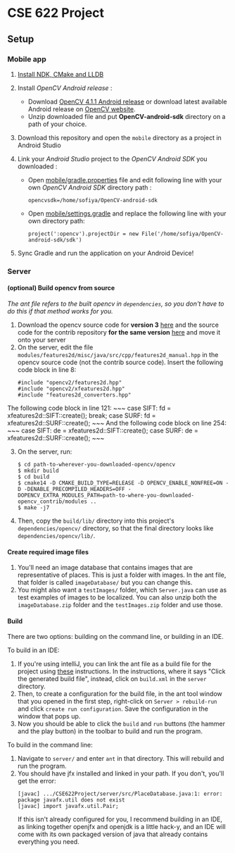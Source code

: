 # CSE 622 Project

## Setup

### Mobile app
   1. [Install NDK, CMake and LLDB](https://developer.android.com/studio/projects/install-ndk.md)

   2. Install *OpenCV Android release* :

      * Download [OpenCV 4.1.1 Android release](https://sourceforge.net/projects/opencvlibrary/files/4.1.1/opencv-4.1.1-android-sdk.zip/download) or download latest available Android release on [OpenCV website](https://opencv.org/releases/).
      * Unzip downloaded file and put **OpenCV-android-sdk** directory on a path of your choice.

   3. Download this repository and open the ```mobile``` directory as a project in Android Studio

   4. Link your *Android Studio* project to the *OpenCV Android SDK* you downloaded :
      * Open [mobile/gradle.properties](mobile/gradle.properties) file and edit following line with your own *OpenCV Android SDK* directory path :

          ```opencvsdk=/home/sofiya/OpenCV-android-sdk```

      * Open [mobile/settings.gradle](mobile/settings.gradle) and replace the following line with your own directory path:

      	  ```project(':opencv').projectDir = new File('/home/sofiya/OpenCV-android-sdk/sdk')```

   5. Sync Gradle and run the application on your Android Device!


### Server

#### (optional) Build opencv from source
*The ant file refers to the built opencv in ```dependencies```, so you don't have to do this if that method works for you.*
1. Download the opencv source code for **version 3** [here](https://opencv.org/releases.html) and the source code for the contrib repository **for the same version** [here](https://github.com/opencv/opencv_contrib) and move it onto your server
2. On the server, edit the file ```modules/features2d/misc/java/src/cpp/features2d_manual.hpp``` in the opencv source code (not the contrib source code).
Insert the following code block in line 8:
    ~~~
    #include "opencv2/features2d.hpp"
    #include "opencv2/xfeatures2d.hpp"
    #include "features2d_converters.hpp"
    ~~~
The following code block in line 121:
    ~~~
    case SIFT:
        fd = xfeatures2d::SIFT::create();
        break;
    case SURF:
        fd = xfeatures2d::SURF::create();
    ~~~
And the following code block on line 254:
    ~~~
    case SIFT:
        de = xfeatures2d::SIFT::create();
    case SURF:
        de = xfeatures2d::SURF::create();
    ~~~

3. On the server, run:
    ~~~
    $ cd path-to-wherever-you-downloaded-opencv/opencv
    $ mkdir build
    $ cd build
    $ cmake14 -D CMAKE_BUILD_TYPE=RELEASE -D OPENCV_ENABLE_NONFREE=ON -D -DENABLE_PRECOMPILED_HEADERS=OFF -DOPENCV_EXTRA_MODULES_PATH=path-to-where-you-downloaded-opencv_contrib/modules ..
    $ make -j7
    ~~~
4. Then, copy the ```build/lib/``` directory into this project's ```dependencies/opencv/``` directory, so that the final directory looks like ```dependencies/opencv/lib/```.

#### Create required image files
1. You'll need an image database that contains images that are representative of places. This is just a folder with images. In the ant file, that folder is called ```imageDatabase/``` but you can change this.
2. You might also want a ```testImages/``` folder, which ```Server.java``` can use as test examples of images to be localized.
You can also unzip both the ```imageDatabase.zip``` folder and the ```testImages.zip``` folder and use those.

#### Build
There are two options: building on the command line, or building in an IDE.

To build in an IDE:
1. If you're using intelliJ, you can link the ant file as a build file for the project using [these](https://www.jetbrains.com/help/idea/adding-build-file-to-project.html) instructions. In the instructions, where it says "Click the generated build file", instead, click on ```build.xml``` in the ```server``` directory.
2. Then, to create a configuration for the build file, in the ant tool window that you opened in the first step, right-click on ```Server > rebuild-run``` and click ```create run configuration```. Save the configuration in the window that pops up.
3. Now you should be able to click the ```build``` and ```run``` buttons (the hammer and the play button) in the toolbar to build and run the program.

To build in the command line:
1. Navigate to ```server/``` and enter ```ant``` in that directory. This will rebuild and run the program.
2. You should have jfx installed and linked in your path. If you don't, you'll get the error:
   ~~~
   [javac] .../CSE622Project/server/src/PlaceDatabase.java:1: error: package javafx.util does not exist
   [javac] import javafx.util.Pair;
   ~~~
   If this isn't already configured for you, I recommend building in an IDE, as linking together openjfx and openjdk is a little hack-y, and an IDE will come with its own packaged version of java that already contains everything you need.
